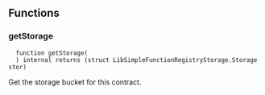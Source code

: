 


## Functions
### getStorage
```solidity
  function getStorage(
  ) internal returns (struct LibSimpleFunctionRegistryStorage.Storage stor)
```
Get the storage bucket for this contract.



